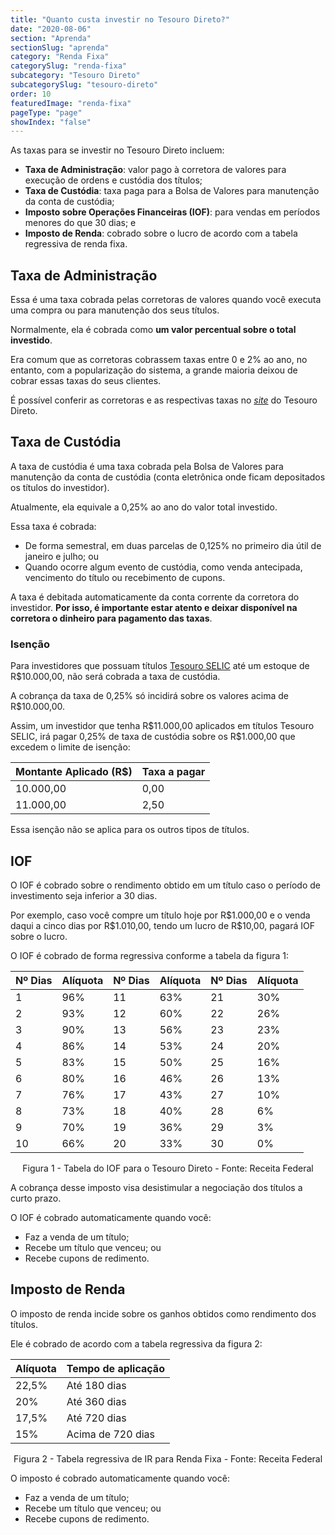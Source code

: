 ```yaml
---
title: "Quanto custa investir no Tesouro Direto?"
date: "2020-08-06"
section: "Aprenda"
sectionSlug: "aprenda"
category: "Renda Fixa"
categorySlug: "renda-fixa"
subcategory: "Tesouro Direto"
subcategorySlug: "tesouro-direto"
order: 10
featuredImage: "renda-fixa"
pageType: "page"
showIndex: "false"
---
```


As taxas para se investir no Tesouro Direto incluem:

- **Taxa de Administração**: valor pago à corretora de valores para execução de ordens e custódia dos títulos;
- **Taxa de Custódia**: taxa paga para a Bolsa de Valores para manutenção da conta de custódia; 
- **Imposto sobre Operações Financeiras (IOF)**: para vendas em períodos menores do que 30 dias; e
- **Imposto de Renda**: cobrado sobre o lucro de acordo com a tabela regressiva de renda fixa.


## Taxa de Administração

Essa é uma taxa cobrada pelas corretoras de valores quando você executa uma compra ou para manutenção dos seus títulos.

Normalmente, ela é cobrada como **um valor percentual sobre o total investido**.

Era comum que as corretoras cobrassem taxas entre 0 e 2% ao ano, no entanto, com a popularização do sistema, a grande maioria deixou de cobrar essas taxas do seus clientes.

É possível conferir as corretoras e as respectivas taxas no [*site*](http://www.tesouro.fazenda.gov.br/web/stn/tesouro-direto-instituicoes-financeiras-habilitadas) do Tesouro Direto.

## Taxa de Custódia

A taxa de custódia é uma taxa cobrada pela Bolsa de Valores para manutenção da conta de custódia (conta eletrônica onde ficam depositados os títulos do investidor).

Atualmente, ela equivale a 0,25% ao ano do valor total investido.

Essa taxa é cobrada:

- De forma semestral, em duas parcelas de 0,125% no primeiro dia útil de janeiro e julho; ou
- Quando ocorre algum evento de custódia, como venda antecipada, vencimento do título ou recebimento de cupons.


A taxa é debitada automaticamente da conta corrente da corretora do investidor. **Por isso, é importante estar atento e deixar disponível na corretora o dinheiro para pagamento das taxas**.

### Isenção

Para investidores que possuam títulos [Tesouro SELIC](tesouro-selic) até um estoque de R\$10.000,00, não será cobrada a taxa de custódia.

A cobrança da taxa de 0,25% só incidirá sobre os valores acima de R\$10.000,00.

Assim, um investidor que tenha R\$11.000,00 aplicados em títulos Tesouro SELIC, irá pagar 0,25% de taxa de custódia sobre os R\$1.000,00 que excedem o limite de isenção:


|Montante Aplicado (R$)|Taxa a pagar|
|----------------------|-------------|
|10.000,00              | 0,00 |
|11.000,00              | 2,50 |

Essa isenção não se aplica para os outros tipos de títulos.

## IOF

O IOF é cobrado sobre o rendimento obtido em um título caso o período de investimento seja inferior a 30 dias.

Por exemplo, caso você compre um título hoje por R\$1.000,00 e o venda daqui a cinco dias por R\$1.010,00, tendo um lucro de R\$10,00, pagará IOF sobre o lucro.

O IOF é cobrado de forma regressiva conforme a tabela da figura 1:

<div class="responsiveTable" id="figura1">

|Nº Dias |	Alíquota |	Nº Dias |	Alíquota |Nº Dias |	Alíquota |
|--------|-----------|----------|------------|--------|----------|
|1       |        96% |	     11 |	     63% |	21 	 |    30%    |
|2       |	     93% |	     12 |	     60% |	22 	 |   26%    |
|3       |	     90% |	     13 |	     56% |	23 	 |    23%    |
|4       |	     86% |     	14   |   	53% |	24   |   	20%    |
|5       |     	 83% |     	15   |   	50% |	25   |   	16%    |
|6       |	     80% |     	16   |   	46% |	26   |   	13%    |
|7       |	     76% |     	17   |   	43% |	27   |   	10%    |
|8       |	     73% |     	18   |   	40% |	28   |   	6%    |
|9       |	     70% |     	19   |   	36% |	29 	 |     3%    |
|10      |	     66% |     	20   |   	33% |	30   |   	0%    |

</div>

<p class="legenda" style="text-align:center"> Figura 1 - Tabela do IOF para o Tesouro Direto - Fonte: Receita Federal</p>

A cobrança desse imposto visa desistimular a negociação dos títulos a curto prazo.

O IOF é cobrado automaticamente quando você:

- Faz a venda de um título;
- Recebe um título que venceu; ou
- Recebe cupons de redimento.


## Imposto de Renda

O imposto de renda incide sobre os ganhos obtidos como rendimento dos títulos.

Ele é cobrado de acordo com a tabela regressiva da figura 2:

<div class="responsiveTable" id="figura2">

|Alíquota | 	Tempo de aplicação |
|--------|--------------|
|22,5% | 	Até 180 dias |
|20%  |	Até 360 dias |
|17,5% |	Até 720 dias |
|15% |	Acima de 720 dias |


</div>

<p class="legenda" style="text-align:center"> Figura 2 - Tabela regressiva de IR para Renda Fixa - Fonte: Receita Federal</p>



O imposto é cobrado automaticamente quando você:

- Faz a venda de um título;
- Recebe um título que venceu; ou
- Recebe cupons de redimento.